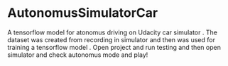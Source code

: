 # AutonomusSimulatorCar
A tensorflow model for atonomus driving on Udacity car simulator .
The dataset was created from recording in simulator and then was used for training a tensorflow model .
Open project and run testing and then open simulator and check autonomus mode and play!
